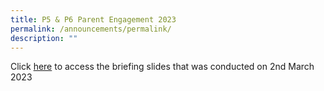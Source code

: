 ```yaml
---
title: P5 & P6 Parent Engagement 2023
permalink: /announcements/permalink/
description: ""
---
```

Click [here](/files/2023/EGPS_Ps%20sharing_Parent%20Engagement_2023_2%20mar%202023.pdf)  to access the briefing slides that was conducted on 2nd March 2023